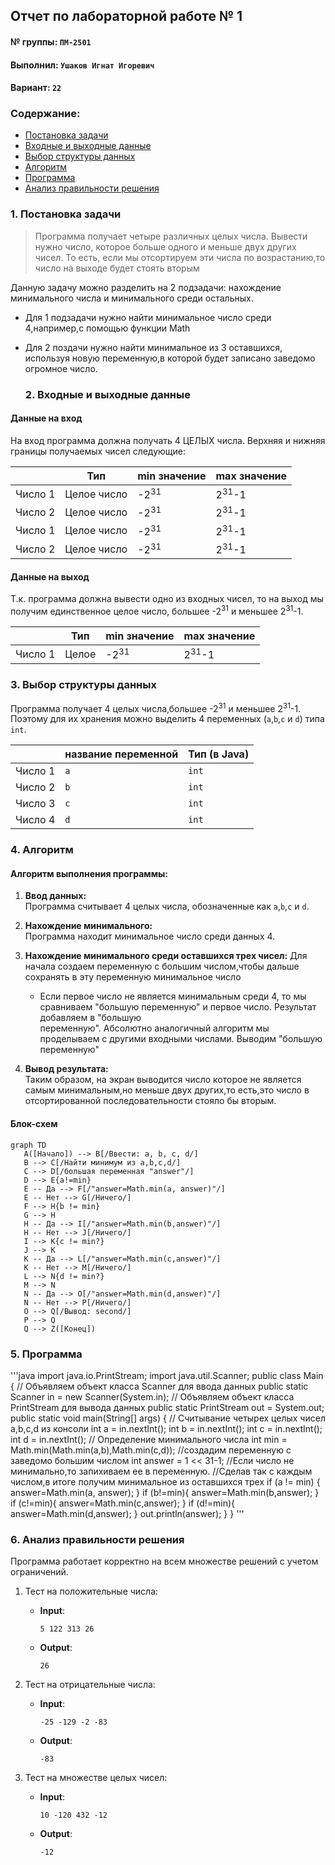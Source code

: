 ## Отчет по лабораторной работе № 1

#### № группы: `ПМ-2501`

#### Выполнил: `Ушаков Игнат Игоревич`

#### Вариант: `22`

### Cодержание:

- [Постановка задачи](#1-постановка-задачи)
- [Входные и выходные данные](#2-входные-и-выходные-данные)
- [Выбор структуры данных](#3-выбор-структуры-данных)
- [Алгоритм](#4-алгоритм)
- [Программа](#5-программа)
- [Анализ правильности решения](#6-анализ-правильности-решения)

### 1. Постановка задачи

 >Программа получает четыре различных целых числа. Вывести нужно
 >число, которое больше одного и меньше двух других чисел. То есть,
 >если мы отсортируем эти числа по возрастанию,то число на выходе будет стоять вторым

Данную задачу можно разделить на 2 подзадачи: нахождение минимального числа и минимального среди остальных.

- Для 1 подзадачи нужно найти минимальное число среди 4,например,с помощью функции Math
- Для 2 поздачи нужно найти минимальное из 3 оставшихся, используя новую переменную,в которой будет записано заведомо огромное число.

  ### 2. Входные и выходные данные

#### Данные на вход

На вход программа должна получать 4 ЦЕЛЫХ числа. Верхняя и нижняя границы получаемых
чисел следующие:

|         | Тип              | min значение    | max значение   |
|---------|------------------|-----------------|----------------|
| Число 1 | Целое число      | -2<sup>31</sup> |2<sup>31</sup>-1|
| Число 2 | Целое число      | -2<sup>31</sup> |2<sup>31</sup>-1|
| Число 1 | Целое число      | -2<sup>31</sup> |2<sup>31</sup>-1|
| Число 2 | Целое число      | -2<sup>31</sup> |2<sup>31</sup>-1|


#### Данные на выход

Т.к. программа должна вывести одно из входных чисел, то на выход мы получим
единственное целое число, большее -2<sup>31</sup> и меньшее 2<sup>31</sup>-1.

|         | Тип               | min значение    | max значение     |
|---------|-------------------|-----------------|------------------|
| Число 1 | Целое             | -2<sup>31</sup> |2<sup>31</sup>-1  |

### 3. Выбор структуры данных

Программа получает 4 целых числа,большее -2<sup>31</sup> и меньшее 2<sup>31</sup>-1. Поэтому для их хранения
можно выделить 4 переменных (`a`,`b`,`c` и `d`) типа `int`.

|         | название переменной | Тип (в Java) | 
|---------|---------------------|--------------|
| Число 1 | `a`                 | `int`        |
| Число 2 | `b`                 | `int`        | 
| Число 3 | `c`                 | `int`        |
| Число 4 | `d`                 | `int`        | 


### 4. Алгоритм

#### Алгоритм выполнения программы:

1. **Ввод данных:**  
   Программа считывает 4 целых числа, обозначенные как `a`,`b`,`c` и `d`.

2. **Нахождение минимального:**  
   Программа находит минимальное число среди данных 4.

3. **Нахождение минимального среди оставшихся трех чисел:**
   Для начала создаем переменную с большим числом,чтобы дальше сохранять в эту переменную минимальное число
   - Если первое число не является минимальным среди 4, то мы сравниваем "большую переменную" и первое число. Результат добавляем в "большую     
     переменную".
   Абсолютно аналогичный алгоритм мы проделываем с другими входными числами. Выводим "большую переменную"

5. **Вывод результата:**  
   Таким образом, на экран выводится число которое не является самым минимальным,но меньше двух других,то есть,это число в отсортированной 
   последовательности стояло бы вторым.


#### Блок-схем

```mermaid
graph TD
   A([Начало]) --> B[/Ввести: a, b, c, d/]
   B --> C[/Найти минимум из a,b,c,d/]
   C --> D[/большая переменная "answer"/]
   D --> E{a!=min}
   E -- Да --> F[/"answer=Math.min(a, answer)"/]
   E -- Нет --> G[/Ничего/]
   F --> H{b != min}
   G --> H
   H -- Да --> I[/"answer=Math.min(b,answer)"/]
   H -- Нет --> J[/Ничего/]
   I --> K{c != min?}
   J --> K
   K -- Да --> L[/"answer=Math.min(c,answer)"/]
   K -- Нет --> M[/Ничего/]
   L --> N{d != min?}
   M --> N
   N -- Да --> O[/"answer=Math.min(d,answer)"/]
   N -- Нет --> P[/Ничего/]
   O --> Q[/Вывод: second/]
   P --> Q
   Q --> Z([Конец])

```

### 5. Программа

'''java
import java.io.PrintStream;
import java.util.Scanner;
public class Main {
    // Объявляем объект класса Scanner для ввода данных
    public static Scanner in = new Scanner(System.in);
    // Объявляем объект класса PrintStream для вывода данных
    public static PrintStream out = System.out;
    public static void main(String[] args) {
        // Считывание четырех целых чисел a,b,c,d из консоли
        int a = in.nextInt();
        int b = in.nextInt();
        int c = in.nextInt();
        int d = in.nextInt();
        // Определение минимального числа
        int min = Math.min(Math.min(a,b),Math.min(c,d));
        //создадим переменную с заведомо большим числом
        int answer = 1 << 31-1;
        //Если число не минимально,то запихиваем ее в переменную.
        //Сделав так с каждым числом,в итоге получим минимальное из оставшихся трех
        if (a != min) {
            answer=Math.min(a, answer);
        }
        if (b!=min){
            answer=Math.min(b,answer);
        }
        if (c!=min){
            answer=Math.min(c,answer);
        }
        if (d!=min){
            answer=Math.min(d,answer);
        }
        out.println(answer);
    }
}
'''
### 6. Анализ правильности решения

Программа работает корректно на всем множестве решений с учетом ограничений.

1. Тест на положительные числа:

    - **Input**:
        ```
        5 122 313 26
        ```

    - **Output**:
        ```
        26
        ```

2. Тест на отрицательные числа:

    - **Input**:
        ```
        -25 -129 -2 -83
        ```

    - **Output**:
        ```
        -83
        ```

3. Тест на множестве целых чисел:

    - **Input**:
        ```
        10 -120 432 -12
        ```

    - **Output**:
        ```
        -12
        ```

